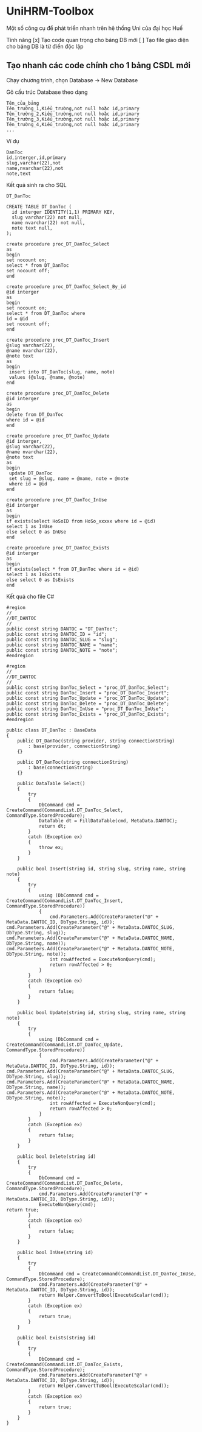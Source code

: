 UniHRM-Toolbox
==============

Một số công cụ để phát triển nhanh trên hệ thống Uni của đại học Huế

Tính năng
[x] Tạo code quan trọng cho bảng DB mới
[ ] Tạo file giao diện cho bảng DB là từ điển độc lập

Tạo nhanh các code chính cho 1 bảng CSDL mới
--------------------------------------------

Chạy chương trình, chọn Database -> New Database

Gõ cấu trúc Database theo dạng

    Tên_của_bảng
    Tên_trường_1,Kiểu_trường,not null hoặc id,primary
    Tên_trường_2,Kiểu_trường,not null hoặc id,primary
    Tên_trường_3,Kiểu_trường,not null hoặc id,primary
    Tên_trường_4,Kiểu_trường,not null hoặc id,primary
    ...

Ví dụ

    DanToc
    id,interger,id,primary
    slug,varchar(22),not
    name,nvarchar(22),not
    note,text
    
Kết quả sinh ra cho SQL

    DT_DanToc

    CREATE TABLE DT_DanToc (
      id interger IDENTITY(1,1) PRIMARY KEY,
      slug varchar(22) not null,
      name nvarchar(22) not null,
      note text null,
    );

    create procedure proc_DT_DanToc_Select
    as
    begin
    set nocount on;
    select * from DT_DanToc
    set nocount off;
    end

    create procedure proc_DT_DanToc_Select_By_id
    @id interger
    as
    begin
    set nocount on;
    select * from DT_DanToc where
    id = @id
    set nocount off;
    end

    create procedure proc_DT_DanToc_Insert
    @slug varchar(22),
    @name nvarchar(22),
    @note text
    as
    begin
     insert into DT_DanToc(slug, name, note)
     values (@slug, @name, @note)
    end

    create procedure proc_DT_DanToc_Delete
    @id interger
    as
    begin
    delete from DT_DanToc
    where id = @id
    end

    create procedure proc_DT_DanToc_Update
    @id interger,
    @slug varchar(22),
    @name nvarchar(22),
    @note text
    as
    begin
     update DT_DanToc
     set slug = @slug, name = @name, note = @note
     where id = @id
    end

    create procedure proc_DT_DanToc_InUse
    @id interger
    as
    begin
    if exists(select HoSoID from HoSo_xxxxx where id = @id)
    select 1 as InUse
    else select 0 as InUse
    end

    create procedure proc_DT_DanToc_Exists
    @id interger
    as
    begin
    if exists(select * from DT_DanToc where id = @id)
    select 1 as IsExists
    else select 0 as IsExists
    end

Kết quả cho file C#

    #region
    //
    //DT_DANTOC
    //
    public const string DANTOC = "DT_DanToc";
    public const string DANTOC_ID = "id";
    public const string DANTOC_SLUG = "slug";
    public const string DANTOC_NAME = "name";
    public const string DANTOC_NOTE = "note";
    #endregion

    #region
    //
    //DT_DANTOC
    //
    public const string DanToc_Select = "proc_DT_DanToc_Select";
    public const string DanToc_Insert = "proc_DT_DanToc_Insert";
    public const string DanToc_Update = "proc_DT_DanToc_Update";
    public const string DanToc_Delete = "proc_DT_DanToc_Delete";
    public const string DanToc_InUse = "proc_DT_DanToc_InUse";
    public const string DanToc_Exists = "proc_DT_DanToc_Exists";
    #endregion

    public class DT_DanToc : BaseData
    {
        public DT_DanToc(string provider, string connectionString)
            : base(provider, connectionString)
        {}

        public DT_DanToc(string connectionString)
            : base(connectionString)
        {}

        public DataTable Select()
        {
            try
            {
                DbCommand cmd = CreateCommand(CommandList.DT_DanToc_Select, CommandType.StoredProcedure);
                DataTable dt = FillDataTable(cmd, MetaData.DANTOC);
                return dt;
            }
            catch (Exception ex)
            {
                throw ex;
            }
        }

        public bool Insert(string id, string slug, string name, string note)
        {
            try
            {
                using (DbCommand cmd = CreateCommand(CommandList.DT_DanToc_Insert, CommandType.StoredProcedure))
                {
                    cmd.Parameters.Add(CreateParameter("@" + MetaData.DANTOC_ID, DbType.String, id));
    cmd.Parameters.Add(CreateParameter("@" + MetaData.DANTOC_SLUG, DbType.String, slug));
    cmd.Parameters.Add(CreateParameter("@" + MetaData.DANTOC_NAME, DbType.String, name));
    cmd.Parameters.Add(CreateParameter("@" + MetaData.DANTOC_NOTE, DbType.String, note));
                    int rowAffected = ExecuteNonQuery(cmd);
                    return rowAffected > 0;
                }
            }
            catch (Exception ex)
            {
                return false;
            }
        }

        public bool Update(string id, string slug, string name, string note)
        {
            try
            {
                using (DbCommand cmd = CreateCommand(CommandList.DT_DanToc_Update, CommandType.StoredProcedure))
                {
                    cmd.Parameters.Add(CreateParameter("@" + MetaData.DANTOC_ID, DbType.String, id));
    cmd.Parameters.Add(CreateParameter("@" + MetaData.DANTOC_SLUG, DbType.String, slug));
    cmd.Parameters.Add(CreateParameter("@" + MetaData.DANTOC_NAME, DbType.String, name));
    cmd.Parameters.Add(CreateParameter("@" + MetaData.DANTOC_NOTE, DbType.String, note));
                    int rowAffected = ExecuteNonQuery(cmd);
                    return rowAffected > 0;
                }
            }
            catch (Exception ex)
            {
                return false;
            }
        }

        public bool Delete(string id)
        {
            try
            {
                DbCommand cmd = CreateCommand(CommandList.DT_DanToc_Delete, CommandType.StoredProcedure);
                cmd.Parameters.Add(CreateParameter("@" + MetaData.DANTOC_ID, DbType.String, id));
                ExecuteNonQuery(cmd);
    return true;
            }
            catch (Exception ex)
            {
                return false;
            }
        }

        public bool InUse(string id)
        {
            try
            {
                DbCommand cmd = CreateCommand(CommandList.DT_DanToc_InUse, CommandType.StoredProcedure);
                cmd.Parameters.Add(CreateParameter("@" + MetaData.DANTOC_ID, DbType.String, id));
                return Helper.ConvertToBool(ExecuteScalar(cmd));
            }
            catch (Exception ex)
            {
                return true;
            }
        }

        public bool Exists(string id)
        {
            try
            {
                DbCommand cmd = CreateCommand(CommandList.DT_DanToc_Exists, CommandType.StoredProcedure);
                cmd.Parameters.Add(CreateParameter("@" + MetaData.DANTOC_ID, DbType.String, id));
                return Helper.ConvertToBool(ExecuteScalar(cmd));
            }
            catch (Exception ex)
            {
                return true;
            }
        }
    }
